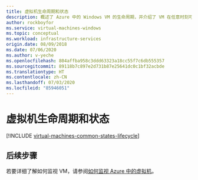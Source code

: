 ```yaml
---
title: 虚拟机生命周期和状态
description: 概述了 Azure 中的 Windows VM 的生命周期，并介绍了 VM 在任意时刻可能处于的各种状态。
author: rockboyfor
ms.service: virtual-machines-windows
ms.topic: conceptual
ms.workload: infrastructure-services
origin.date: 08/09/2018
ms.date: 07/06/2020
ms.author: v-yeche
ms.openlocfilehash: 804affba958c3ddd63323a18cc55f7c6db555357
ms.sourcegitcommit: 89118b7c897e2d731b87e25641dc0c1bf32acbde
ms.translationtype: HT
ms.contentlocale: zh-CN
ms.lasthandoff: 07/03/2020
ms.locfileid: "85946051"
---
```

# <a name="virtual-machines-lifecycle-and-states"></a>虚拟机生命周期和状态

[!INCLUDE [virtual-machines-common-states-lifecycle](../../../includes/virtual-machines-common-states-lifecycle.md)]

## <a name="next-steps"></a>后续步骤

若要详细了解如何监视 VM，请参阅[如何监视 Azure 中的虚拟机](monitor.md)。

<!-- Update_Description: update meta properties, wording update, update link -->